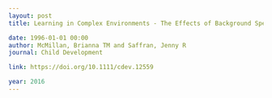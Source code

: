 ```yaml
---
layout: post
title: Learning in Complex Environments - The Effects of Background Speech on Early Word Learning

date: 1996-01-01 00:00
author: McMillan, Brianna TM and Saffran, Jenny R
journal: Child Development

link: https://doi.org/10.1111/cdev.12559

year: 2016
---
```



